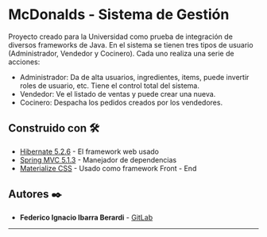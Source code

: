 # McDonalds - Sistema de Gestión

Proyecto creado para la Universidad como prueba de integración de diversos frameworks de Java.
En el sistema se tienen tres tipos de usuario (Administrador, Vendedor y Cocinero). Cada uno realiza una serie de acciones:

* Administrador: Da de alta usuarios, ingredientes, items, puede invertir roles de usuario, etc. Tiene el control total del sistema.
* Vendedor: Ve el listado de ventas y puede crear una nueva.
* Cocinero: Despacha los pedidos creados por los vendedores.

## Construido con 🛠️

* [Hibernate 5.2.6](https://hibernate.org/) - El framework web usado
* [Spring MVC 5.1.3](https://spring.io/) - Manejador de dependencias
* [Materialize CSS](https://materializecss.com/) - Usado como framework Front - End

## Autores ✒️

* **Federico Ignacio Ibarra Berardi** - [GitLab](https://gitlab.com/EuronGreyjoy)

---